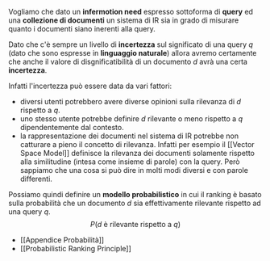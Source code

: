 Vogliamo che dato un **infermotion need** espresso sottoforma di **query** ed una **collezione di documenti** un sistema di IR sia in grado di misurare quanto i documenti siano inerenti alla query.

Dato che c'è sempre un livello di **incertezza** sul significato di una query $q$ (dato che sono espresse in **linguaggio naturale**) allora avremo certamente che anche il valore di disgnificatibilità di un documento $d$ avrà una certa **incertezza**.

Infatti l'incertezza può essere data da vari fattori:
- diversi utenti potrebbero avere diverse opinioni sulla rilevanza di $d$ rispetto a $q$.
- uno stesso utente potrebbe definire $d$ rilevante o meno rispetto a $q$ dipendentemente dal contesto.
- la rappresentazione dei documenti nel sistema di IR potrebbe non catturare a pieno il concetto di rilevanza. Infatti per esempio il [[Vector Space Model]] definisce la rilevanza dei documenti solamente rispetto alla similitudine (intesa come insieme di parole) con la query. Però sappiamo che una cosa si può dire in molti modi diversi e con parole differenti.

Possiamo quindi definire un **modello probabilistico** in cui il ranking è basato sulla probabilità che un documento $d$ sia effettivamente rilevante rispetto ad una query $q$.
$$P(d \text{ è rilevante rispetto a }q)$$

- [[Appendice Probabilità]]
- [[Probabilistic Ranking Principle]]